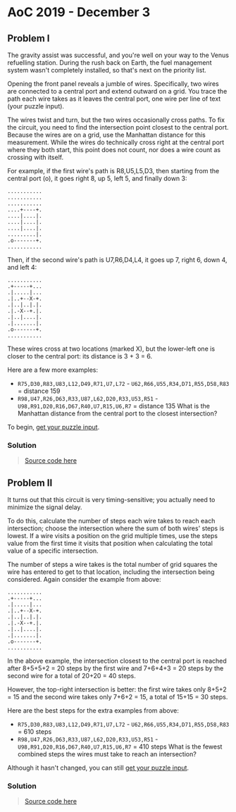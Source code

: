 # AoC 2019 - December 3

## Problem I

The gravity assist was successful, and you're well on your way to the Venus refuelling station. During the rush back on Earth, the fuel management system wasn't completely installed, so that's next on the priority list.

Opening the front panel reveals a jumble of wires. Specifically, two wires are connected to a central port and extend outward on a grid. You trace the path each wire takes as it leaves the central port, one wire per line of text (your puzzle input).

The wires twist and turn, but the two wires occasionally cross paths. To fix the circuit, you need to find the intersection point closest to the central port. Because the wires are on a grid, use the Manhattan distance for this measurement. While the wires do technically cross right at the central port where they both start, this point does not count, nor does a wire count as crossing with itself.

For example, if the first wire's path is R8,U5,L5,D3, then starting from the central port (o), it goes right 8, up 5, left 5, and finally down 3:

	...........
	...........
	...........
	....+----+.
	....|....|.
	....|....|.
	....|....|.
	.........|.
	.o-------+.
	...........

Then, if the second wire's path is U7,R6,D4,L4, it goes up 7, right 6, down 4, and left 4:

	...........
	.+-----+...
	.|.....|...
	.|..+--X-+.
	.|..|..|.|.
	.|.-X--+.|.
	.|..|....|.
	.|.......|.
	.o-------+.
	...........

These wires cross at two locations (marked X), but the lower-left one is closer to the central port: its distance is 3 + 3 = 6.

Here are a few more examples:

* `R75,D30,R83,U83,L12,D49,R71,U7,L72` - `U62,R66,U55,R34,D71,R55,D58,R83` = distance 159
* `R98,U47,R26,D63,R33,U87,L62,D20,R33,U53,R51` - `U98,R91,D20,R16,D67,R40,U7,R15,U6,R7` = distance 135
What is the Manhattan distance from the central port to the closest intersection?

To begin, [get your puzzle input](input.txt).

### Solution

> [Source code here](solution1.py)

## Problem II

It turns out that this circuit is very timing-sensitive; you actually need to minimize the signal delay.

To do this, calculate the number of steps each wire takes to reach each intersection; choose the intersection where the sum of both wires' steps is lowest. If a wire visits a position on the grid multiple times, use the steps value from the first time it visits that position when calculating the total value of a specific intersection.

The number of steps a wire takes is the total number of grid squares the wire has entered to get to that location, including the intersection being considered. Again consider the example from above:

	...........
	.+-----+...
	.|.....|...
	.|..+--X-+.
	.|..|..|.|.
	.|.-X--+.|.
	.|..|....|.
	.|.......|.
	.o-------+.
	...........

In the above example, the intersection closest to the central port is reached after 8+5+5+2 = 20 steps by the first wire and 7+6+4+3 = 20 steps by the second wire for a total of 20+20 = 40 steps.

However, the top-right intersection is better: the first wire takes only 8+5+2 = 15 and the second wire takes only 7+6+2 = 15, a total of 15+15 = 30 steps.

Here are the best steps for the extra examples from above:

* `R75,D30,R83,U83,L12,D49,R71,U7,L72` - `U62,R66,U55,R34,D71,R55,D58,R83` = 610 steps
* `R98,U47,R26,D63,R33,U87,L62,D20,R33,U53,R51` - `U98,R91,D20,R16,D67,R40,U7,R15,U6,R7` = 410 steps
What is the fewest combined steps the wires must take to reach an intersection?

Although it hasn't changed, you can still [get your puzzle input](input.txt).

### Solution

> [Source code here](solution2.py)
